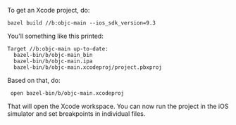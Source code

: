 To get an Xcode project, do:

    bazel build //b:objc-main --ios_sdk_version=9.3

You'll something like this printed:

    Target //b:objc-main up-to-date:
      bazel-bin/b/objc-main_bin
      bazel-bin/b/objc-main.ipa
      bazel-bin/b/objc-main.xcodeproj/project.pbxproj

Based on that, do:

     open bazel-bin/b/objc-main.xcodeproj

That will open the Xcode workspace. You can now run the project in the iOS simulator and set breakpoints in individual files.